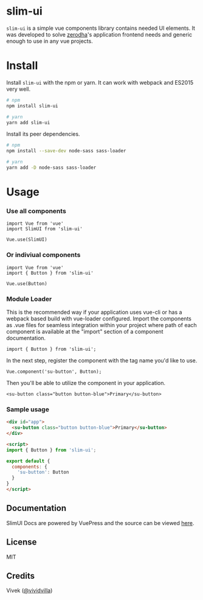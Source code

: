 # slim-ui

`slim-ui` is a simple vue components library contains needed UI elements. It was developed to solve [zerodha](https://zerodha.com/)'s application frontend needs and generic enough to use in any vue projects.

# Install

Install `slim-ui` with the npm or yarn. It can work with webpack and ES2015 very well.

```bash
# npm
npm install slim-ui
```

```bash
# yarn
yarn add slim-ui
```

Install its peer dependencies.
```bash
# npm
npm install --save-dev node-sass sass-loader
```

```bash
# yarn
yarn add -D node-sass sass-loader
```

# Usage

### Use all components

```vue
import Vue from 'vue'
import SlimUI from 'slim-ui'

Vue.use(SlimUI)
```

### Or indiviual components
```vue
import Vue from 'vue'
import { Button } from 'slim-ui'

Vue.use(Button)
```

### Module Loader
This is the recommended way if your application uses vue-cli or has a webpack based build with vue-loader configured. Import the components as .vue files for seamless integration within your project where path of each component is available at the "import" section of a component documentation.

```vue
import { Button } from 'slim-ui';
```

In the next step, register the component with the tag name you'd like to use.

```vue
Vue.component('su-button', Button);
```

Then you'll be able to utilize the component in your application.

```template
<su-button class="button button-blue">Primary</su-button>
```

### Sample usage

```html
<div id="app">
  <su-button class="button button-blue">Primary</su-button>
</div>

<script>
import { Button } from 'slim-ui';

export default {
  components: {
    'su-button': Button
  }
}
</script>
```

## Documentation
SlimUI Docs are powered by VuePress and the source can be viewed [here](https://github.com/mevinoth/vp-docs).

## License
MIT

## Credits
Vivek ([@vividvilla](https://github.com/vividvilla))